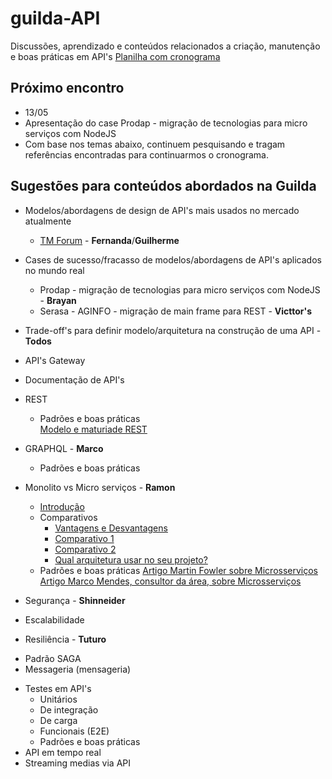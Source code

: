 # guilda-API
Discussões, aprendizado e conteúdos relacionados a criação, manutenção e boas práticas em API's
[Planilha com cronograma](https://docs.google.com/spreadsheets/d/1tXKu1I4wGFTarD2l4iqRdla7UNU3CJMms7lyt--8Coc/edit#gid=0)

## Próximo encontro
- 13/05 
 - Apresentação do case Prodap - migração de tecnologias para micro serviços com NodeJS
 - Com base nos temas abaixo, continuem pesquisando e tragam referências encontradas para continuarmos o cronograma.
## Sugestões para conteúdos abordados na Guilda
- Modelos/abordagens de design de API's mais usados no mercado atualmente  
  * [TM Forum](https://www.tmforum.org/) - **Fernanda**/**Guilherme**

- Cases de sucesso/fracasso de modelos/abordagens de API's aplicados no mundo real
    * Prodap - migração de tecnologias para micro serviços com NodeJS - **Brayan**
    * Serasa - AGINFO - migração de main frame para REST - **Victtor's**
- Trade-off's para definir modelo/arquitetura na construção de uma API - **Todos**
- API's Gateway
- Documentação de API's
- REST
  - Padrões e boas práticas  
    [Modelo e maturiade REST](https://martinfowler.com/articles/richardsonMaturityModel.html "Richardson Maturity Model")
    
- GRAPHQL - **Marco**
  - Padrões e boas práticas 
  
- Monolito vs Micro serviços - **Ramon** 
  - [Introdução](https://dzone.com/articles/microservices-1-introduction-monolithic-vs-microse)
  - Comparativos
    * [Vantagens e Desvantagens](https://dev.to/alex_barashkov/microservices-vs-monolith-architecture-4l1m)
    * [Comparativo 1](https://dev.to/alex_barashkov/microservices-vs-monolith-architecture-4l1m)
    * [Comparativo 2](https://medium.com/@raycad.seedotech/monolithic-vs-microservice-architecture-e74bd951fc14)
    * [Qual arquitetura usar no seu projeto?](https://medium.freecodecamp.org/monolith-vs-microservices-which-architecture-is-right-for-your-team-bb840319d531)
  - Padrões e boas práticas
    [Artigo Martin Fowler sobre Microsserviços](https://martinfowler.com/articles/microservices.html "Microservices")  
    [Artigo Marco Mendes, consultor da área, sobre Microsserviços](https://marco-mendes.com/2016/11/26/microsservicos-e-outros-padroes-de-arquitetura-de-software/ "Microsserviços e Outros Padrões de Arquitetura de Software")
- Segurança - **Shinneider**
- Escalabilidade
- Resiliência - **Tuturo**
 * Padrão SAGA
 * Messageria (mensageria) 
- Testes em API's
  - Unitários
  - De integração
  - De carga
  - Funcionais (E2E)
  - Padrões e boas práticas
- API em tempo real
- Streaming medias via API
